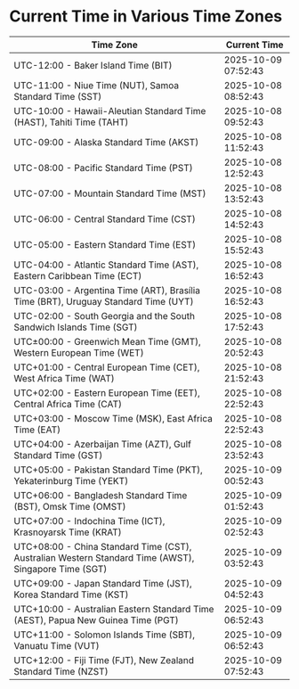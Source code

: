 # Current Time in Various Time Zones

| Time Zone | Current Time |
|-----------|--------------|
| UTC-12:00 - Baker Island Time (BIT) | 2025-10-09 07:52:43 |
| UTC-11:00 - Niue Time (NUT), Samoa Standard Time (SST) | 2025-10-08 08:52:43 |
| UTC-10:00 - Hawaii-Aleutian Standard Time (HAST), Tahiti Time (TAHT) | 2025-10-08 09:52:43 |
| UTC-09:00 - Alaska Standard Time (AKST) | 2025-10-08 11:52:43 |
| UTC-08:00 - Pacific Standard Time (PST) | 2025-10-08 12:52:43 |
| UTC-07:00 - Mountain Standard Time (MST) | 2025-10-08 13:52:43 |
| UTC-06:00 - Central Standard Time (CST) | 2025-10-08 14:52:43 |
| UTC-05:00 - Eastern Standard Time (EST) | 2025-10-08 15:52:43 |
| UTC-04:00 - Atlantic Standard Time (AST), Eastern Caribbean Time (ECT) | 2025-10-08 16:52:43 |
| UTC-03:00 - Argentina Time (ART), Brasília Time (BRT), Uruguay Standard Time (UYT) | 2025-10-08 16:52:43 |
| UTC-02:00 - South Georgia and the South Sandwich Islands Time (SGT) | 2025-10-08 17:52:43 |
| UTC±00:00 - Greenwich Mean Time (GMT), Western European Time (WET) | 2025-10-08 20:52:43 |
| UTC+01:00 - Central European Time (CET), West Africa Time (WAT) | 2025-10-08 21:52:43 |
| UTC+02:00 - Eastern European Time (EET), Central Africa Time (CAT) | 2025-10-08 22:52:43 |
| UTC+03:00 - Moscow Time (MSK), East Africa Time (EAT) | 2025-10-08 22:52:43 |
| UTC+04:00 - Azerbaijan Time (AZT), Gulf Standard Time (GST) | 2025-10-08 23:52:43 |
| UTC+05:00 - Pakistan Standard Time (PKT), Yekaterinburg Time (YEKT) | 2025-10-09 00:52:43 |
| UTC+06:00 - Bangladesh Standard Time (BST), Omsk Time (OMST) | 2025-10-09 01:52:43 |
| UTC+07:00 - Indochina Time (ICT), Krasnoyarsk Time (KRAT) | 2025-10-09 02:52:43 |
| UTC+08:00 - China Standard Time (CST), Australian Western Standard Time (AWST), Singapore Time (SGT) | 2025-10-09 03:52:43 |
| UTC+09:00 - Japan Standard Time (JST), Korea Standard Time (KST) | 2025-10-09 04:52:43 |
| UTC+10:00 - Australian Eastern Standard Time (AEST), Papua New Guinea Time (PGT) | 2025-10-09 06:52:43 |
| UTC+11:00 - Solomon Islands Time (SBT), Vanuatu Time (VUT) | 2025-10-09 06:52:43 |
| UTC+12:00 - Fiji Time (FJT), New Zealand Standard Time (NZST) | 2025-10-09 07:52:43 |
